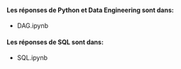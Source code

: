 #### Les réponses de Python et Data Engineering sont dans:
- DAG.ipynb
#### Les réponses de SQL sont dans:
- SQL.ipynb
